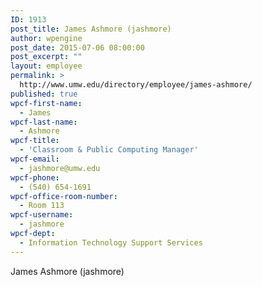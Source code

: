 ```yaml
---
ID: 1913
post_title: James Ashmore (jashmore)
author: wpengine
post_date: 2015-07-06 08:00:00
post_excerpt: ""
layout: employee
permalink: >
  http://www.umw.edu/directory/employee/james-ashmore/
published: true
wpcf-first-name:
  - James
wpcf-last-name:
  - Ashmore
wpcf-title:
  - 'Classroom & Public Computing Manager'
wpcf-email:
  - jashmore@umw.edu
wpcf-phone:
  - (540) 654-1691
wpcf-office-room-number:
  - Room 113
wpcf-username:
  - jashmore
wpcf-dept:
  - Information Technology Support Services
---
```

James Ashmore (jashmore)